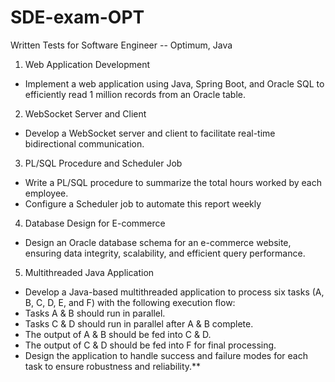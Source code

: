# SDE-exam-OPT
Written Tests for Software Engineer -- Optimum, Java

1. Web Application Development 
- Implement a web application using Java, Spring Boot, and Oracle SQL to
efficiently read 1 million records from an Oracle table.

2. WebSocket Server and Client 
- Develop a WebSocket server and client to facilitate real-time bidirectional
communication.

3. PL/SQL Procedure and Scheduler Job 
- Write a PL/SQL procedure to summarize the total hours worked by each
employee. 
- Configure a Scheduler job to automate this report weekly

4. Database Design for E-commerce 
- Design an Oracle database schema for an e-commerce website, ensuring
data integrity, scalability, and efficient query performance.

5. Multithreaded Java Application 
- Develop a Java-based multithreaded application to process six tasks (A, B, C,
D, E, and F) with the following execution flow: 
- Tasks A &amp; B should run in parallel. 
- Tasks C &amp; D should run in parallel after A &amp; B complete. 
- The output of A &amp; B should be fed into C &amp; D. 
- The output of C &amp; D should be fed into F for final processing. 
- Design the application to handle success and failure modes for each task to
ensure robustness and reliability.**
